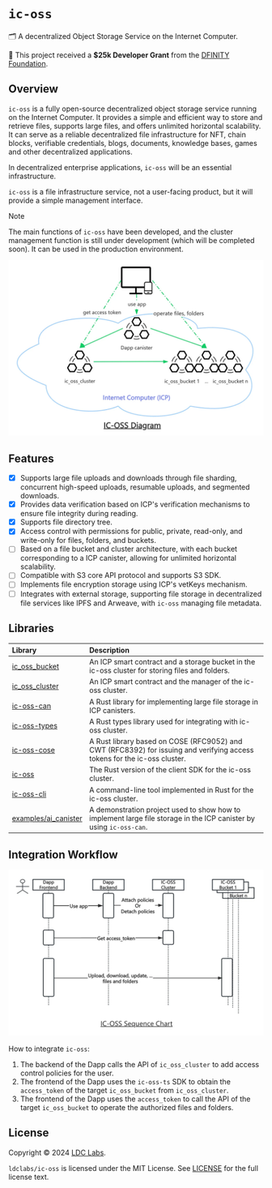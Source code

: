 # `ic-oss`

🗂 A decentralized Object Storage Service on the Internet Computer.

💝 This project received a **$25k Developer Grant** from the [DFINITY Foundation](https://dfinity.org/grants).

## Overview

`ic-oss` is a fully open-source decentralized object storage service running on the Internet Computer. It provides a simple and efficient way to store and retrieve files, supports large files, and offers unlimited horizontal scalability. It can serve as a reliable decentralized file infrastructure for NFT, chain blocks, verifiable credentials, blogs, documents, knowledge bases, games and other decentralized applications.

In decentralized enterprise applications, `ic-oss` will be an essential infrastructure.

`ic-oss` is a file infrastructure service, not a user-facing product, but it will provide a simple management interface.

> [!NOTE]
> The main functions of `ic-oss` have been developed, and the cluster management function is still under development (which will be completed soon). It can be used in the production environment.

![IC-OSS](./ic-oss.webp)

## Features

- [x] Supports large file uploads and downloads through file sharding, concurrent high-speed uploads, resumable uploads, and segmented downloads.
- [x] Provides data verification based on ICP's verification mechanisms to ensure file integrity during reading.
- [x] Supports file directory tree.
- [x] Access control with permissions for public, private, read-only, and write-only for files, folders, and buckets.
- [ ] Based on a file bucket and cluster architecture, with each bucket corresponding to a ICP canister, allowing for unlimited horizontal scalability.
- [ ] Compatible with S3 core API protocol and supports S3 SDK.
- [ ] Implements file encryption storage using ICP's vetKeys mechanism.
- [ ] Integrates with external storage, supporting file storage in decentralized file services like IPFS and Arweave, with `ic-oss` managing file metadata.

## Libraries

| Library                                                                                  | Description                                                                                                              |
| :--------------------------------------------------------------------------------------- | :----------------------------------------------------------------------------------------------------------------------- |
| [ic_oss_bucket](https://github.com/ldclabs/ic-oss/tree/main/src/ic_oss_bucket)           | An ICP smart contract and a storage bucket in the ic-oss cluster for storing files and folders.                          |
| [ic_oss_cluster](https://github.com/ldclabs/ic-oss/tree/main/src/ic_oss_cluster)         | An ICP smart contract and the manager of the ic-oss cluster.                                                             |
| [ic-oss-can](https://github.com/ldclabs/ic-oss/tree/main/src/ic_oss_can)                 | A Rust library for implementing large file storage in ICP canisters.                                                     |
| [ic-oss-types](https://github.com/ldclabs/ic-oss/tree/main/src/ic_oss_types)             | A Rust types library used for integrating with ic-oss cluster.                                                           |
| [ic-oss-cose](https://github.com/ldclabs/ic-oss/tree/main/src/ic_oss_cose)               | A Rust library based on COSE (RFC9052) and CWT (RFC8392) for issuing and verifying access tokens for the ic-oss cluster. |
| [ic-oss](https://github.com/ldclabs/ic-oss/tree/main/src/ic_oss)                         | The Rust version of the client SDK for the ic-oss cluster.                                                               |
| [ic-oss-cli](https://github.com/ldclabs/ic-oss/tree/main/src/ic_oss_cli)                 | A command-line tool implemented in Rust for the ic-oss cluster.                                                          |
| [examples/ai_canister](https://github.com/ldclabs/ic-oss/tree/main/examples/ai_canister) | A demonstration project used to show how to implement large file storage in the ICP canister by using `ic-oss-can`.      |

## Integration Workflow

![IC-OSS Sequence](./ic-oss-sequence.webp)

How to integrate `ic-oss`:
1. The backend of the Dapp calls the API of `ic_oss_cluster` to add access control policies for the user.
2. The frontend of the Dapp uses the `ic-oss-ts` SDK to obtain the `access_token` of the target `ic_oss_bucket` from `ic_oss_cluster`.
3. The frontend of the Dapp uses the `access_token` to call the API of the target `ic_oss_bucket` to operate the authorized files and folders.

## License
Copyright © 2024 [LDC Labs](https://github.com/ldclabs).

`ldclabs/ic-oss` is licensed under the MIT License. See [LICENSE](LICENSE-MIT) for the full license text.